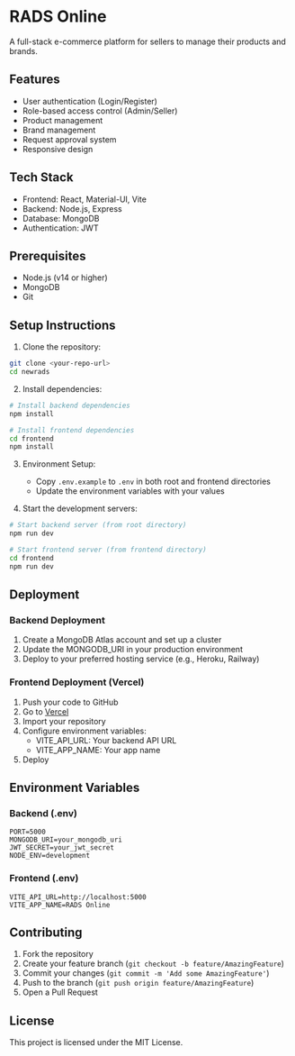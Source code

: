 # RADS Online

A full-stack e-commerce platform for sellers to manage their products and brands.

## Features

- User authentication (Login/Register)
- Role-based access control (Admin/Seller)
- Product management
- Brand management
- Request approval system
- Responsive design

## Tech Stack

- Frontend: React, Material-UI, Vite
- Backend: Node.js, Express
- Database: MongoDB
- Authentication: JWT

## Prerequisites

- Node.js (v14 or higher)
- MongoDB
- Git

## Setup Instructions

1. Clone the repository:
```bash
git clone <your-repo-url>
cd newrads
```

2. Install dependencies:
```bash
# Install backend dependencies
npm install

# Install frontend dependencies
cd frontend
npm install
```

3. Environment Setup:
   - Copy `.env.example` to `.env` in both root and frontend directories
   - Update the environment variables with your values

4. Start the development servers:
```bash
# Start backend server (from root directory)
npm run dev

# Start frontend server (from frontend directory)
cd frontend
npm run dev
```

## Deployment

### Backend Deployment

1. Create a MongoDB Atlas account and set up a cluster
2. Update the MONGODB_URI in your production environment
3. Deploy to your preferred hosting service (e.g., Heroku, Railway)

### Frontend Deployment (Vercel)

1. Push your code to GitHub
2. Go to [Vercel](https://vercel.com)
3. Import your repository
4. Configure environment variables:
   - VITE_API_URL: Your backend API URL
   - VITE_APP_NAME: Your app name
5. Deploy

## Environment Variables

### Backend (.env)
```
PORT=5000
MONGODB_URI=your_mongodb_uri
JWT_SECRET=your_jwt_secret
NODE_ENV=development
```

### Frontend (.env)
```
VITE_API_URL=http://localhost:5000
VITE_APP_NAME=RADS Online
```

## Contributing

1. Fork the repository
2. Create your feature branch (`git checkout -b feature/AmazingFeature`)
3. Commit your changes (`git commit -m 'Add some AmazingFeature'`)
4. Push to the branch (`git push origin feature/AmazingFeature`)
5. Open a Pull Request

## License

This project is licensed under the MIT License. 